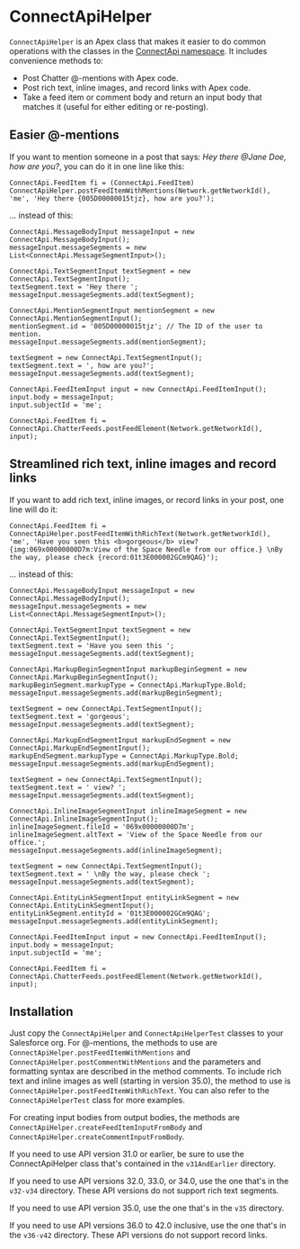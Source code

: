 ConnectApiHelper
================

`ConnectApiHelper` is an Apex class that makes it easier to do common operations with the classes in the [ConnectApi namespace](https://developer.salesforce.com/docs/atlas.en-us.apexcode.meta/apexcode/apex_classes_connect_api.htm). It includes convenience methods to:

* Post Chatter @-mentions with Apex code.
* Post rich text, inline images, and record links with Apex code.
* Take a feed item or comment body and return an input body that matches it (useful for either editing or re-posting).

Easier @-mentions
-----------------
If you want to mention someone in a post that says: *Hey there @Jane Doe, how are you?*, you can do it in one line like this:

    ConnectApi.FeedItem fi = (ConnectApi.FeedItem) ConnectApiHelper.postFeedItemWithMentions(Network.getNetworkId(), 'me', 'Hey there {005D00000015tjz}, how are you?');

... instead of this:

    ConnectApi.MessageBodyInput messageInput = new ConnectApi.MessageBodyInput();
    messageInput.messageSegments = new List<ConnectApi.MessageSegmentInput>();

    ConnectApi.TextSegmentInput textSegment = new ConnectApi.TextSegmentInput();
    textSegment.text = 'Hey there ';
    messageInput.messageSegments.add(textSegment);

    ConnectApi.MentionSegmentInput mentionSegment = new ConnectApi.MentionSegmentInput();
    mentionSegment.id = '005D00000015tjz'; // The ID of the user to mention.
    messageInput.messageSegments.add(mentionSegment);

    textSegment = new ConnectApi.TextSegmentInput();
    textSegment.text = ', how are you?';
    messageInput.messageSegments.add(textSegment);

    ConnectApi.FeedItemInput input = new ConnectApi.FeedItemInput();
    input.body = messageInput;
    input.subjectId = 'me';

    ConnectApi.FeedItem fi = ConnectApi.ChatterFeeds.postFeedElement(Network.getNetworkId(), input);

Streamlined rich text, inline images and record links
-----------------------------------------------------
If you want to add rich text, inline images, or record links in your post, one line will do it:

    ConnectApi.FeedItem fi = ConnectApiHelper.postFeedItemWithRichText(Network.getNetworkId(),
    'me', 'Have you seen this <b>gorgeous</b> view? {img:069x00000000D7m:View of the Space Needle from our office.} \nBy the way, please check {record:01t3E000002GCm9QAG}');

... instead of this:

    ConnectApi.MessageBodyInput messageInput = new ConnectApi.MessageBodyInput();
    messageInput.messageSegments = new List<ConnectApi.MessageSegmentInput>();

    ConnectApi.TextSegmentInput textSegment = new ConnectApi.TextSegmentInput();
    textSegment.text = 'Have you seen this ';
    messageInput.messageSegments.add(textSegment);

    ConnectApi.MarkupBeginSegmentInput markupBeginSegment = new ConnectApi.MarkupBeginSegmentInput();
    markupBeginSegment.markupType = ConnectApi.MarkupType.Bold;
    messageInput.messageSegments.add(markupBeginSegment);

    textSegment = new ConnectApi.TextSegmentInput();
    textSegment.text = 'gorgeous';
    messageInput.messageSegments.add(textSegment);

    ConnectApi.MarkupEndSegmentInput markupEndSegment = new ConnectApi.MarkupEndSegmentInput();
    markupEndSegment.markupType = ConnectApi.MarkupType.Bold;
    messageInput.messageSegments.add(markupEndSegment);

    textSegment = new ConnectApi.TextSegmentInput();
    textSegment.text = ' view? ';
    messageInput.messageSegments.add(textSegment);

    ConnectApi.InlineImageSegmentInput inlineImageSegment = new ConnectApi.InlineImageSegmentInput();
    inlineImageSegment.fileId = '069x00000000D7m';
    inlineImageSegment.altText = 'View of the Space Needle from our office.';
    messageInput.messageSegments.add(inlineImageSegment);

    textSegment = new ConnectApi.TextSegmentInput();
    textSegment.text = ' \nBy the way, please check ';
    messageInput.messageSegments.add(textSegment);

    ConnectApi.EntityLinkSegmentInput entityLinkSegment = new ConnectApi.EntityLinkSegmentInput();
    entityLinkSegment.entityId = '01t3E000002GCm9QAG';
    messageInput.messageSegments.add(entityLinkSegment);

    ConnectApi.FeedItemInput input = new ConnectApi.FeedItemInput();
    input.body = messageInput;
    input.subjectId = 'me';

    ConnectApi.FeedItem fi = ConnectApi.ChatterFeeds.postFeedElement(Network.getNetworkId(), input);

Installation
------------

Just copy the `ConnectApiHelper` and `ConnectApiHelperTest` classes to your Salesforce org. For @-mentions, the methods to use are `ConnectApiHelper.postFeedItemWithMentions` and `ConnectApiHelper.postCommentWithMentions` and the parameters and formatting syntax are described in the method comments. To include rich text and inline images as well (starting in version 35.0), the method to use is `ConnectApiHelper.postFeedItemWithRichText`.  You can also refer to the `ConnectApiHelperTest` class for more examples.

For creating input bodies from output bodies, the methods are `ConnectApiHelper.createFeedItemInputFromBody` and `ConnectApiHelper.createCommentInputFromBody`.

If you need to use API version 31.0 or earlier, be sure to use the ConnectApiHelper class that's contained in the `v31AndEarlier` directory.

If you need to use API versions 32.0, 33.0, or 34.0, use the one that's in the `v32-v34` directory. These API versions do not support rich text segments.

If you need to use API version 35.0, use the one that's in the `v35` directory.

If you need to use API versions 36.0 to 42.0 inclusive, use the one that's in the `v36-v42` directory. These API versions do not support record links.
